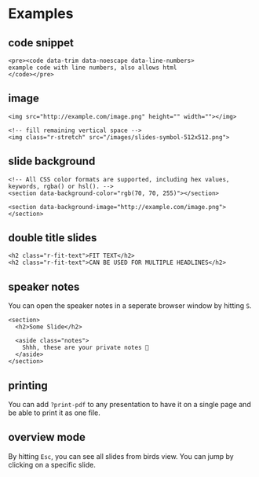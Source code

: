 # Examples

## code snippet
```
<pre><code data-trim data-noescape data-line-numbers>
example code with line numbers, also allows html
</code></pre>
```

## image
```
<img src="http://example.com/image.png" height="" width=""></img>

<!-- fill remaining vertical space -->
<img class="r-stretch" src="/images/slides-symbol-512x512.png">
```

## slide background
```
<!-- All CSS color formats are supported, including hex values, keywords, rgba() or hsl(). -->
<section data-background-color="rgb(70, 70, 255)"></section>

<section data-background-image="http://example.com/image.png"></section>
```

## double title slides
```
<h2 class="r-fit-text">FIT TEXT</h2>
<h2 class="r-fit-text">CAN BE USED FOR MULTIPLE HEADLINES</h2>
```

## speaker notes
You can open the speaker notes in a seperate browser window by hitting `S`.
```
<section>
  <h2>Some Slide</h2>

  <aside class="notes">
    Shhh, these are your private notes 📝
  </aside>
</section>
```

## printing
You can add `?print-pdf` to any presentation to have it on a single page and be able to print it as one file.

## overview mode
By hitting `Esc`, you can see all slides from birds view. You can jump by clicking on a specific slide.
